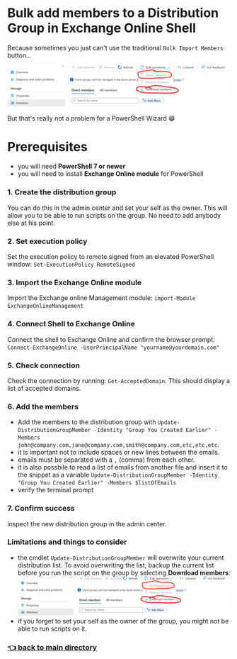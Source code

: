# Bulk add members to a Distribution Group in Exchange Online Shell

Because sometimes you just can't use the traditional `Bulk Import Members` button...

![](greyed-out.jpeg)

But that's really not a problem for a PowerShell Wizard :grin:

# Prerequisites

- you will need **PowerShell 7 or newer**
- you will need to install **Exchange Online module** for PowerShell

### 1. Create the distribution group

You can do this in the admin center and set your self as the owner. This will allow you to be able to run scripts on the group. No need to add anybody else at his point.

### 2. Set execution policy

Set the execution policy to remote signed from an elevated PowerShell window:
`Set-ExecutionPolicy RemoteSigned`

### 3. Import the Exchange Online module

Import the Exchange online Management module: `import-Module ExchangeOnlineManagement `

### 4. Connect Shell to Exchange Online

Connect the shell to Exchange Online and confirm the browser prompt: `Connect-ExchangeOnline -UserPrincipalName "yourname@yourdomain.com"`

### 5. Check connection

Check the connection by running: `Get-AcceptedDomain`. This should display a list of accepted domains.

### 6. Add the members

- Add the members to the distribution group with `Update-DistributionGroupMember -Identity "Group You Created Earlier" -Members john@company.com,jane@company.com,smith@company.com,etc,etc,etc`.
- it is important not to include spaces or new lines between the emails.
- emails must be separated with a `,` (comma) from each other.
- it is also possbile to read a list of emails from another file and insert it to the snippet as a variable `Update-DistributionGroupMember -Identity "Group You Created Earlier" -Members $listOfEmails`
- verify the terminal prompt

### 7. Confirm success

inspect the new distribution group in the admin center.

### Limitations and things to consider

- the cmdlet `Update-DistributionGroupMember` will overwrite your current distribution list. To avoid overwriting the list, backup the current list before you run the script on the group by selecting **Download members**:  
  ![](greyed-out.jpeg)
- if you forget to set your self as the owner of the group, you might not be able to run scripts on it.

### [:point_left: back to main directory](https://github.com/Mike-ops273/sysadmin#exchange-online-point_right)
